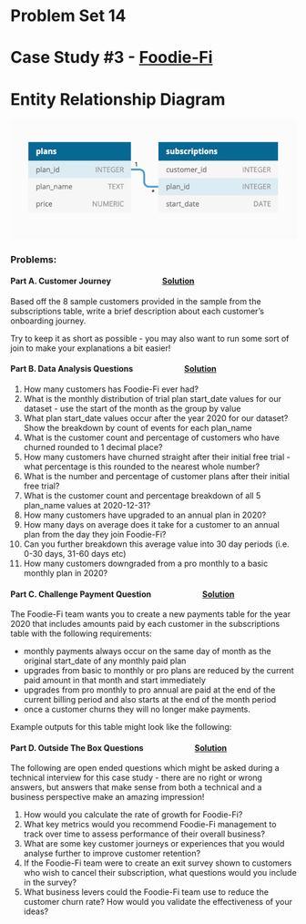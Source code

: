 # Problem Set 14 
# Case Study #3 - [Foodie-Fi](https://8weeksqlchallenge.com/case-study-3/)
# Entity Relationship Diagram
![alt text](https://github.com/Mahmud-Buet15/60-days-of-SQL/blob/main/Problem_set_14(%238_week_sql_challenge)/dataset/ER_diagram.png)

### Problems:
#### Part A. Customer Journey   &emsp; &emsp; &emsp; &emsp; &emsp; [Solution](https://github.com/Mahmud-Buet15/60-days-of-SQL/tree/main/Problem_set_13(%238_week_sql_challenge)/part_A)

Based off the 8 sample customers provided in the sample from the subscriptions table, write a brief description about each customer’s onboarding journey.

Try to keep it as short as possible - you may also want to run some sort of join to make your explanations a bit easier!

#### Part B. Data Analysis Questions   &emsp; &emsp; &emsp; &emsp; &emsp; [Solution](https://github.com/Mahmud-Buet15/60-days-of-SQL/tree/main/Problem_set_13(%238_week_sql_challenge)/part_B)
1. How many customers has Foodie-Fi ever had?
2. What is the monthly distribution of trial plan start_date values for our dataset - use the start of the month as the group by value
3. What plan start_date values occur after the year 2020 for our dataset? Show the breakdown by count of events for each plan_name
4. What is the customer count and percentage of customers who have churned rounded to 1 decimal place?
5. How many customers have churned straight after their initial free trial - what percentage is this rounded to the nearest whole number?
6. What is the number and percentage of customer plans after their initial free trial?
7. What is the customer count and percentage breakdown of all 5 plan_name values at 2020-12-31?
8. How many customers have upgraded to an annual plan in 2020?
9. How many days on average does it take for a customer to an annual plan from the day they join Foodie-Fi?
10. Can you further breakdown this average value into 30 day periods (i.e. 0-30 days, 31-60 days etc)
11. How many customers downgraded from a pro monthly to a basic monthly plan in 2020?

#### Part C. Challenge Payment Question   &emsp; &emsp; &emsp; &emsp; &emsp; [Solution](https://github.com/Mahmud-Buet15/60-days-of-SQL/tree/main/Problem_set_13(%238_week_sql_challenge)/part_C)
The Foodie-Fi team wants you to create a new payments table for the year 2020 that includes amounts paid by each customer in the subscriptions table with the following requirements:

* monthly payments always occur on the same day of month as the original start_date of any monthly paid plan
* upgrades from basic to monthly or pro plans are reduced by the current paid amount in that month and start immediately
* upgrades from pro monthly to pro annual are paid at the end of the current billing period and also starts at the end of the month period
* once a customer churns they will no longer make payments.

Example outputs for this table might look like the following:


#### Part D. Outside The Box Questions   &emsp; &emsp; &emsp; &emsp; &emsp; [Solution](https://github.com/Mahmud-Buet15/60-days-of-SQL/tree/main/Problem_set_13(%238_week_sql_challenge)/part_D)
The following are open ended questions which might be asked during a technical interview for this case study - there are no right or wrong answers, but answers that make sense from both a technical and a business perspective make an amazing impression!

1. How would you calculate the rate of growth for Foodie-Fi?
2. What key metrics would you recommend Foodie-Fi management to track over time to assess performance of their overall business?
3. What are some key customer journeys or experiences that you would analyse further to improve customer retention?
4. If the Foodie-Fi team were to create an exit survey shown to customers who wish to cancel their subscription, what questions would you include in the survey?
5. What business levers could the Foodie-Fi team use to reduce the customer churn rate? How would you validate the effectiveness of your ideas?
